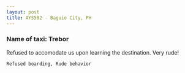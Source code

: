 ```yaml
---
layout: post
title: AYS502 - Baguio City, PH
---
```


### Name of taxi: Trebor

Refused to accomodate us upon learning the destination. Very rude!

```Refused boarding, Rude behavior```
